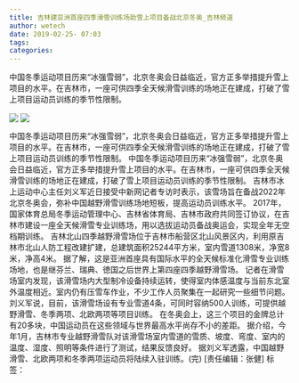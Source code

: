 ```yaml
---
title: 吉林建亚洲首座四季滑雪训练场助雪上项目备战北京冬奥_吉林频道
author: wetech
date: 2019-02-25- 07:03
tags: 
categories: 
---
```

中国冬季运动项目历来“冰强雪弱”，北京冬奥会日益临近，官方正多举措提升雪上项目的水平。在吉林市，一座可供四季全天候滑雪训练的场地正在建成，打破了雪上项目运动员训练的季节性限制。
<!-- more -->
                
<img align="center" border="0" src="http://p3.ifengimg.com/a/2019_09/e59b821ba480fb1_size29_w540_h405.jpg" />
                
<img align="center" border="0" src="http://p2.ifengimg.com/a/2016/0810/204c433878d5cf9size1_w16_h16.png" />
            
中国冬季运动项目历来“冰强雪弱”，北京冬奥会日益临近，官方正多举措提升雪上项目的水平。在吉林市，一座可供四季全天候滑雪训练的场地正在建成，打破了雪上项目运动员训练的季节性限制。
中国冬季运动项目历来“冰强雪弱”，北京冬奥会日益临近，官方正多举措提升雪上项目的水平。在吉林市，一座可供四季全天候滑雪训练的场地正在建成，打破了雪上项目运动员训练的季节性限制。
吉林市冰上运动中心主任刘义军近日接受中新网记者专访时表示，该雪场旨在备战2022年北京冬奥会，弥补中国越野滑雪训练场地短板，提高运动员训练水平。
2017年，国家体育总局冬季运动管理中心、吉林省体育局、吉林市政府共同签订协议，在吉林市建设一座全天候滑雪专业训练场，用以选拔运动员备战奥运会，实现全年无空档期训练。
吉林北山四季越野滑雪场位于吉林市船营区北山风景区内，利用原吉林市北山人防工程改建扩建，总建筑面积25244平方米，室内雪道1308米，净宽8米，净高4米。
据了解，这是亚洲首座具有国际水平的全天候标准化滑雪专业训练场地，也是继芬兰、瑞典、徳国之后世界上第四座四季越野滑雪场。
记者在滑雪场室内发现，该滑雪场内大型制冷设备持续运转，使得室内体感温度与当前东北室外温度相近。室内仍有压雪车作业，不少工作人员聚集在一起研究一些细节问题。
刘义军说，目前，该滑雪场设有专业雪道4条，可同时容纳500人训练，可提供越野滑雪、冬季两项、北欧两项等项目训练。
在冬奥会上，这三个项目的金牌总计有20多块，中国运动员在这些领域与世界最高水平尚存不小的差距。
据介绍，今年1月，吉林市专业越野滑雪队对该滑雪场室内雪道的雪质、坡度、弯度、室内的温度、湿度、照明等条件进行了测试，结果反馈良好。
据刘义军透露，中国越野滑雪、北欧两项和冬季两项运动员将陆续入驻训练。(完)
[责任编辑：张健]
标签：
 
 
             

